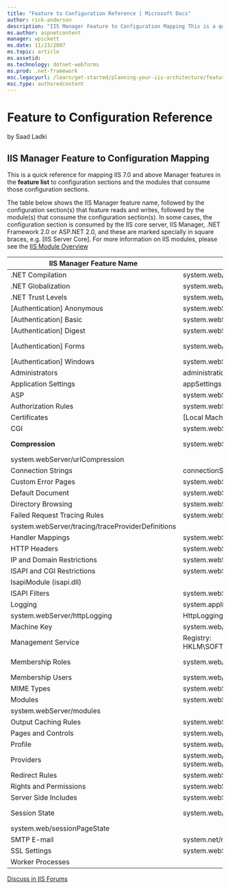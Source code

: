 ```yaml
---
title: "Feature to Configuration Reference | Microsoft Docs"
author: rick-anderson
description: "IIS Manager Feature to Configuration Mapping This is a quick reference for mapping IIS 7.0 and above Manager features in the feature list to configuration se..."
ms.author: aspnetcontent
manager: wpickett
ms.date: 11/23/2007
ms.topic: article
ms.assetid: 
ms.technology: dotnet-webforms
ms.prod: .net-framework
msc.legacyurl: /learn/get-started/planning-your-iis-architecture/feature-to-configuration-reference
msc.type: authoredcontent
---
```

Feature to Configuration Reference
====================
by Saad Ladki

## IIS Manager Feature to Configuration Mapping

This is a quick reference for mapping IIS 7.0 and above Manager features in the **feature list** to configuration sections and the modules that consume those configuration sections.

The table below shows the IIS Manager feature name, followed by the configuration section(s) that feature reads and writes, followed by the module(s) that consume the configuration section(s). In some cases, the configuration section is consumed by the IIS core server, IIS Manager, .NET Framework 2.0 or ASP.NET 2.0, and these are marked specially in square braces, e.g. [IIS Server Core]. For more information on IIS modules, please see the [IIS Module Overview](../introduction-to-iis/iis-modules-overview.md)


| IIS Manager Feature Name | Configuration Section | What consumes this? Module (Type/Dll) |
| --- | --- | --- |
| .NET Compilation | system.web/compilation |  |
| .NET Globalization | system.web/globalization |  |
| .NET Trust Levels | system.web/trust |  |
| [Authentication] Anonymous | system.webServer/security/anonymousAuthentication | AnonymousAuthenticationModule (authanon.dll) |
| [Authentication] Basic | system.webServer/security/basicAuthentication | BasicAuthenticationModule (authbas.dll) |
| [Authentication] Digest | system.webServer/security/digestAuthentication | DigestAuthenticationModule (authmd5.dll) |
| [Authentication] Forms | system.web/authentication | FormsAuthentication (System.Web.Security.FormsAuthenticationModule) |
| [Authentication] Windows | system.webServer/security/windowsAuthentication | WindowsAuthenticationModule (authsspi.dll) |
| Administrators | administration.config: administrators | [IIS Manager, Web Management Service (WMSVC)] |
| Application Settings | appSettings |  |
| ASP | system.webServer/asp (indirect) | IsapiModule (isapi.dll) |
| Authorization Rules | system.webServer/security/authorization | UrlAuthorizationModule (urlauthz.dll) |
| Certificates | [Local Machine Certificate Store] |  |
| CGI | system.webServer/cgi | CgiModule (cgi.dll) |
| **Compression** | system.webServer/httpCompression | DynamicCompressionModule (compdyn.dll) StaticCompressionModule (compstat.dll) |
| system.webServer/urlCompression |
| Connection Strings | connectionStrings |  |
| Custom Error Pages | system.webServer/httpErrors | CustomErrorModule (custerr.dll) |
| Default Document | system.webServer/defaultDocument | DefaultDocumentModule (defdoc.dll) |
| Directory Browsing | system.webServer/directoryBrowse | DirectoryListingModule (dirlist.dll) |
| Failed Request Tracing Rules | system.webServer/tracing/traceFailedRequests | FailedRequestsTracingModule (iisfreb.dll) |
| system.webServer/tracing/traceProviderDefinitions |
| Handler Mappings | system.webServer/handlers | [IIS Server Core] |
| HTTP Headers | system.webServer/httpProtocol | ProtocolSupportModule (protsup.dll) |
| IP and Domain Restrictions | system.webServer/ipSecurity | IpRestrictionModule (iprestr.dll) |
| ISAPI and CGI Restrictions | system.webServer/security/isapiCgiRestriction | CgiModule (cgi.dll) |
| IsapiModule (isapi.dll) |
| ISAPI Filters | system.webServer/isapiFilters | IsapiFilterModule (filter.dll) |
| Logging | system.applicationHost/log | [IIS Server Core] |
| system.webServer/httpLogging | HttpLoggingModule (loghttp.dll) |
| Machine Key | system.web/machineKey |  |
| Management Service | Registry: HKLM\SOFTWARE\Microsoft\WebManagement\Server | [Web Management Service (WMSVC)] |
| Membership Roles | system.web/roleManager | RoleManager (System.Web.Security.RoleManagerModule) |
| Membership Users | system.web/membership |  |
| MIME Types | system.webServer/staticContent | StaticFileModule (static.dll) |
| Modules | system.webServer/globalModules | [IIS Server Core] |
| system.webServer/modules |
| Output Caching Rules | system.webServer/caching | HttpCacheModule (cachhttp.dll) |
| Pages and Controls | system.web/pages | [ASP.NET 2.0] |
| Profile | system.web/profile | Profile (System.Web.Profile.ProfileModule) |
| Providers | system.web/membership system.web/roleManager system.web/profile |  |
| Redirect Rules | system.webServer/httpRedirect | HttpRedirectionModule (redirect.dll) |
| Rights and Permissions | system.webServer/access | [IIS Server Core] |
| Server Side Includes | system.webServer/serverSideInclude | ServerSideIncludeModule (iis\_ssi.dll) |
| Session State | system.web/sessionState | Session (System.Web.SessionState.SessionStateModule) |
| system.web/sessionPageState |
| SMTP E-mail | system.net/mailSettings/smtp | [.NET Framework 2.0] |
| SSL Settings | system.webServer/access | [IIS Server Core] |
| Worker Processes |  |  |


[Discuss in IIS Forums](https://forums.iis.net/1111.aspx)